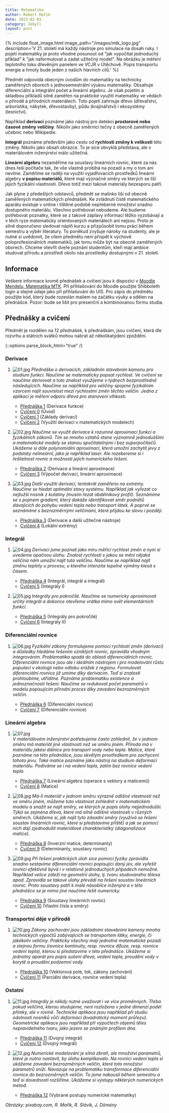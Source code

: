 ```yaml
---
title: Matematika
author: Robert Mařík
date: 2023-02-01
category: Jekyll
layout: post
---
```


{% include float_image.html image_path="/images/mtk_logo.jpg" description='V 21. století má každý nástroje pro simulace na dosah ruky. I pojetí matematiky je proto vhodné posunout od "jak vypočítat jednoduchý příklad" k "jak naformulovat a zadat užitečný model". Na obrázku je měření teplotního toku dřevěným panelem ve VCJR v Útěchově. Popis transportu energie a hmoty bude jeden z našich hlavních cílů.' %}

Předmět odpovídá obecným úvodům do matematiky na technicky zaměřených
oborech s jednosemestrální výukou matematiky. Obsahuje diferenciální a
integrální počet a lineární algebru. Je však pojetím a skladbou
příkladů silně zaměřen na praktické využití matematiky ve vědách o
přírodě a přírodních materiálech. Toto pojetí zahrnuje dřevo
(dřevařství, arboristika, nábytek, dřevostavby), půdu (krajinářství) i
ekosystémy (lesnictví).

Například **derivaci** poznáme jako nástroj pro
detekci **prostorové nebo časové změny veličiny**. Nikoliv jako směrnici
tečny z obecně zaměřených učebnic nebo Wikipedie.

**Integrál** poznáme především jako cestu od **rychlosti změny k velikosti** této změny. Nikoliv jako
obsah obrazce. To je sice obvyklá představa, ale v materiálovém
inženýrství málo užitečná.

**Lineární algebru** nezaměříme na soustavy
lineárních rovnic, které za nás dnes řeší počítače tak, že vše vlastně
probíhá na pozadí a my o tom ani nevíme. Zaměříme se raději na využití
vyjadřovacích prostředků lineární algebry **v popisu materiálů**, které
mají význačné směry ve kterých se liší jejich fyzikální
vlastnosti. Dřevo totiž mezi takové materiály bezesporu patří.

Jak plyne z předešlých odstavců, předmět se malinko liší od obecně
zaměřených matematických přednášek. Ke zvládnutí čistě matematického
aparátu existuje v online i tištěné podobě nepřeberné množství snadno
dostupného materiálu. Všechno potřebovat nebudeme. Ale budeme
potřebovat poznatky, které se z takové záplavy informací těžko
vyzobávají a v těch ryze matematicky orientovaných materiálech ani
nejsou. Proto je silně doporučeno sledovat náplň kurzu a přizpůsobit
tomu práci během semestru a výběr literatury. To poněkud zvyšuje
nároky na studenty, ale je nutné si uvědomit, že cílem předmětu není
přispět k výchově poloprofesionálních matematiků, jak tomu může být na
obecně zaměřených oborech. Chceme otevřít dveře poznání studentům,
kteří mají ambice studovat přírodu a prostředí okolo nás prostředky
dostupnými v 21. století.


## Informace

Veškeré informace kromě přednášek a cvičení jsou k dispozici v [Moodle Mendelu, Matematika MTK](https://moodle.mendelu.cz/course/view.php?id=813). Při přihlašování do Moodle použijte Shibboleth login a stejné údaje jako při přihlašování do UIS. Pro zápis do předmětu použijte kód, který bude rozeslán mailem na začátku výuky a sdělen na přednášce. Pozor: bude se lišit pro presenční a kombinovanou formu studia.


## Přednášky a cvičení

Předmět je rozdělen na 12 přednášek, k přednáškám, jsou cvičení, která dle rozvrhu a státních svátků mohou nabrat až několikatýdení zpoždění.

{::options parse_block_html="true" /}

<div class="predmet">

### Derivace

1. ![01.jpg](/images/mtk/01.jpg)
*Přednáška o derivacích, základním stavebním kamenu pro studium funkcí.
Naučíme se matematicky popsat rychlost. Ve cvičení se naučíme derivovat
a tuto znalost využijeme v týdnech bezprostředně následujících. Naučíme
se například pro veličiny spojené fyzikálním vzorcem najít souvislost
mezi rychlostmi změn těchto veličin. Jedna z aplikací je měření odporu
dřeva pro stanovení vlhkosti.*

     * [Přednáška 1](https://robert-marik.github.io/matematika/derivace_I) (Derivace funkce)
     * [Cvičení 0](https://robert-marik.github.io/matematika/cviceni/cviceni00.html) (Úvod)
     * [Cvičení 1](https://robert-marik.github.io/matematika/cviceni/cviceni01.html) (Základy derivací)
     * [Cvičení 2](https://robert-marik.github.io/matematika/cviceni/cviceni02.html) (Využití derivací v matematických modelech)

1. ![02.jpg](/images/mtk/02.jpg)
*Naučíme se využít derivace k rozumné aproximaci funkcí a fyzikálních
zákonů. Tím se mnoho vztahů stane významně jednoduššími a matematické
modely se stanou spočitatelnými i bez superpočítačů. Ukážeme si dále
polynomiální aproximaci, která umožní zachytit jevy z podstaty
nelineární, jako je například laser. Ale rozebereme si i řešitelnost
rovnic a možnosti jejich numerického řešení.*

     * [Přednáška 2](https://robert-marik.github.io/matematika/derivace_II) (Derivace a lineární aproximace)
     * [Cvičení 3](https://robert-marik.github.io/matematika/cviceni/cviceni03.html) (Výpočet derivací, lineární aproximace)

1. ![03.jpg](/images/mtk/03.jpg)
*Další využití derivací, tentokrát zaměřeno na extrémy. Naučíme se
hledat optimální stavy systému. Například jak vyřezat co nejtužší nosník z kulatiny (musím řezat
obdélníkový profil). Seznámíme se s pojmem gradient, který dokáže
identifikovat směr podnětů dávajících do pohybu vedení tepla nebo
transport látek. A poprvé se seznámíme s bezrozměrnými veličinami, které
přijdou ke slovu i později.*

     * [Přednáška 3](https://robert-marik.github.io/matematika/derivace_III) (Derivace a další užitečné nástroje)
     * [Cvičení 4](https://robert-marik.github.io/matematika/cviceni/cviceni04.html) (Lokální extrémy)

### Integrál

1. ![04.jpg](/images/mtk/04.jpg)
*Derivaci jsme poznali jako míru měřící rychlost změn a nyní si uvedeme
opačnou úlohu. Znalost rychlosti s jakou se mění nějaká veličina nám
umožní najít tuto veličinu. Naučíme se například najít změnu teploty u
procesu, u kterého intenzita tepelné výměny klesá s časem.*

     * [Přednáška 4](https://robert-marik.github.io/matematika/integraly) (Integrál, integrál a integrál)
     * [Cvičení 5](https://robert-marik.github.io/matematika/cviceni/cviceni05.html) (Integrály I)

1. ![05.jpg](/images/mtk/05.jpg)
*Integrály pro pokročilé. Naučíme se numericky aproximovat určitý
integrál a dokonce otevřeme vrátka mimo svět elementárních funkcí.*

     * [Přednáška 5](https://robert-marik.github.io/matematika/integraly2) (Integrály pro pokročilé)
     * [Cvičení 6](https://robert-marik.github.io/matematika/cviceni/cviceni06.html) (Integrály II)

### Diferenciální rovnice

1. ![06.jpg](/images/mtk/06.jpg)
*Fyzikální zákony formulujeme pomocí rychlostí změn (derivací) a
důsledky hledáme řešením vzniklých rovnic, zpravidla vhodným
integrováním. Problematika spadá do oblasti diferenciálních rovnic.
Diferenciální rovnice jsou ale i ideálním nástrojem i pro modelování
růstu populací v ekologii nebo odtoku srážek z regionu. Formulovat
diferenciální rovnice již umíme díky derivacím. Teď si znalosti
prohloubíme, utřídíme. Poznáme problematiku existence a jednoznačnosti
řešení. Naučíme se redukovat počet parametrů v modelu popisujícím
přírodní proces díky zavedení bezrozměrných veličin.*

      * [Přednáška 6](https://robert-marik.github.io/matematika/ode) (Diferenciální rovnice)
      * [Cvičení 7](https://robert-marik.github.io/matematika/cviceni/cviceni07.html) (Diferenciální rovnice)

### Lineární algebra

1. ![07.jpg](/images/mtk/07.jpg)  
*V materiálovém inženýrství potřebujeme často zohlednit, že v jednom
směru má materiál jiné vlastnosti než ve směru jiném. Příroda má v
materiálu jakési dálnice pro transport vody nebo tepla. Matice, které
poznáme na této přednášce, jsou skvělým prostředkem pro zachycení tohoto
jevu. Také matice poznáme jako nástroj na studium deformací materiálu.
Podíváme se i na vedení tepla, zatím bez rovnice vedení tepla.*

      * [Přednáška 7](https://robert-marik.github.io/matematika/matice) (Lineární algebra (operace s vektory a maticemi))
      * [Cvičení 8](https://robert-marik.github.io/matematika/cviceni/cviceni08.html) (Matice)

1. ![08.jpg](/images/mtk/08.jpg)
*Má-li materiál v jednom směru výrazně odlišné vlastnosti než ve směru
jiném, můžeme tuto vlastnost zohlednit v matematickém modelu a snažit se
najít směry, ve kterých je popis úlohy nejjednodušší. Týká se zejména
dřeva, které má silně odlišné vlastnosti v různých směrech. Ukážeme si,
jak najít tyto zásadní směry (využívá se řešení soustav lineárních
rovnic, které si představíme příště) a jak se pomocí nich dají
zjednodušit materiálové charakteristiky (diagonalizace matice).*

      * [Přednáška 8](https://robert-marik.github.io/matematika/inverzni_matice) (Inverzní matice, determinanty)
      * [Cvičení 9](https://robert-marik.github.io/matematika/cviceni/cviceni09.html) (Determinanty, soustavy rovnic)

1. ![09.jpg](/images/mtk/09.jpg)
*Při řešení praktických úloh sice pomocí fyziky zpravidla snadno
sestavíme diferenciální rovnici popisující daný jev, ale vyřešit rovnici
efektivně bývá i v relativně jednoduchých případech nemožné. Například
velice záleží na geometrii úlohy, tj. tvaru studovaného tělesa apod.
Zpravidla se takové úlohy převádí na řešení soustav lineárních rovnic.
Proto soustavy patří k malé násobilce inženýra a v této přednášce se je
mimo jiné naučíme řešit numericky.*

      * [Přednáška 9](https://robert-marik.github.io/matematika/soustavy) (Soustavy lineárních rovnic)
      * [Cvičení 10](https://robert-marik.github.io/matematika/cviceni/cviceni10.html) (Vlastní čísla a směry)

### Transportní děje v přírodě

1. ![10.jpg](/images/mtk/10.jpg)
*Zákony zachování jsou základními stavebními kameny mnoha technických
výpočtů zabývajících se transportem látky, energie, či jakékoliv
veličiny. Prakticky všechny mají jednotné matematické pozadí a stejnou
formu (rovnice kontinuity, resp. rovnice difuze, resp. rovnice vedeni
tepla), kterou si představíme v této přednášce. Ukážeme si jednotný
aparát pro popis sušení dřeva, vedení tepla, proudění vody v korytě a
proudění podzemní vody.*

      * [Přednáška 10](https://robert-marik.github.io/matematika/vektorove_pole) (Vektorová pole, tok, zákony zachování)
      * [Cvičení 11](https://robert-marik.github.io/matematika/cviceni/cviceni11.html) (Parciální derivace, rovnice vedení tepla)

### Ostatní

1. ![11.jpg](/images/mtk/11.jpg) *Integrály je někdy nutné uvažovat i ve více proměnných. Třeba pokud veličina, kterou studujeme, není rozložena v jedné dimenzi podél přímky, ale v rovině. Technické aplikace jsou například při studiu odolnosti nosníků vůči deformaci (kvadratický moment průřezu). Geometrické aplikace jsou například při výpočtech objemů těles nepravidelného tvaru, jako jezero se známým profilem dna.* 
      * [Přednáška 11](https://robert-marik.github.io/matematika/dvojny_integral) (Dvojný integrál)
      * [Cvičení 12](https://robert-marik.github.io/matematika/cviceni/cviceni12.html) (Dvojný integrál)

1. ![12.jpg](/images/mtk/12.jpg) *Numerické modelování je silná zbraň, ale množství parametrů, které je
nutno nastavit, by úlohu komplikovalo. Na rovnici vedení tepla si
ukážeme zavedení bezrozměrných veličin, které toto množství parametrů
sníží. Navazuje na problematiku transformace diferenciální rovnice do
bezrozměrných veličin. To jsme nakousli během semestru a teď si
dovednosti rozšíříme. Ukážeme si výstupy některých numerických metod.*

      * [Přednáška 12](https://robert-marik.github.io/matematika/numerika/) (Vybrané postupy numerické matematiky)
</div>


*Obrázky: pixabay.com, R. Mařík, R. Slávik, J. Dömény*



